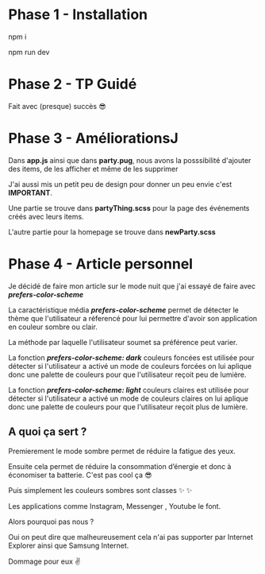 # Phase 1 - Installation
npm i

npm run dev

# Phase 2 - TP Guidé
Fait avec (presque) succès :sunglasses:

# Phase 3 - AméliorationsJ
Dans **app.js** ainsi que dans **party.pug**, nous avons la posssibilité d'ajouter des items, de les afficher et même de les supprimer 

J'ai aussi mis un petit peu de design pour donner un peu envie c'est **IMPORTANT**.

Une partie se trouve dans **partyThing.scss** pour la page des événements créés avec leurs items.

L'autre partie pour la homepage se trouve dans **newParty.scss**

# Phase 4 - Article personnel

Je décidé de faire mon article sur le mode nuit que j'ai essayé de faire avec ***prefers-color-scheme***

La caractéristique média ***prefers-color-scheme*** permet de détecter le thème que l'utilisateur a réferencé pour lui 
permettre d'avoir son application en couleur sombre ou clair. 

La méthode par laquelle l'utilisateur soumet sa préférence peut varier. 

La fonction ***prefers-color-scheme: dark*** couleurs foncées est utilisée pour détecter si l'utilisateur a activé un mode 
de couleurs forcées on lui aplique donc une palette de couleurs pour que l'utilisateur reçoit peu de lumière.

La fonction ***prefers-color-scheme: light*** couleurs claires est utilisée pour détecter si l'utilisateur a activé un mode 
de couleurs claires on lui aplique donc une palette de couleurs pour que l'utilisateur reçoit plus de lumière.

## A quoi ça sert ?

Premierement le mode sombre permet de réduire la fatigue des yeux.

Ensuite cela permet de réduire la consommation d’énergie et donc à économiser ta batterie. C'est pas cool ça :sunglasses:

Puis simplement les couleurs sombres sont classes :sparkles: :sparkles:

Les applications comme Instagram, Messenger , Youtube le font. 

Alors pourquoi pas nous  ?

Oui on peut dire que malheureusement cela n'ai pas supporter par Internet Explorer ainsi que Samsung Internet.

Dommage pour eux :v:
